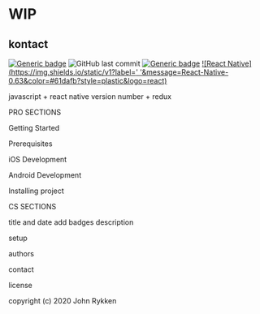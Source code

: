 # WIP
## kontact 

[![Generic badge](https://img.shields.io/badge/license-MIT-green.svg?style=plastic)](https://shields.io/)
![GitHub last commit](https://img.shields.io/github/last-commit/GreanBeetle/kontact?style=plastic)
[![Generic badge](https://img.shields.io/badge/build-passing-brightgreen.svg?style=plastic)](https://shields.io/)
[![React Native](https://img.shields.io/static/v1?label=' '&message=React-Native-0.63&color=#61dafb?style=plastic&logo=react)](https://shields.io/)




javascript + react native version number + redux 

PRO SECTIONS 

Getting Started

Prerequisites

iOS Development

Android Development

Installing project

CS SECTIONS 

title and date 
add badges 
description 

setup 


authors

contact 

license 

copyright (c) 2020 John Rykken 


